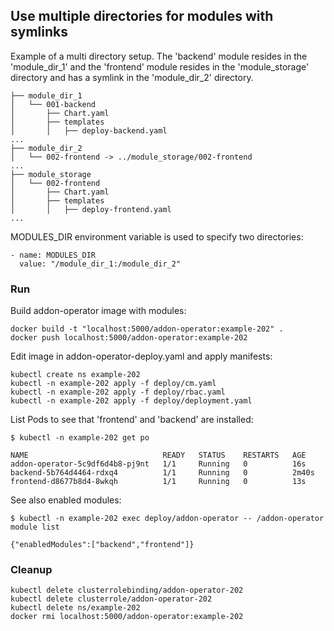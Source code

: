 ## Use multiple directories for modules with symlinks

Example of a multi directory setup. The 'backend' module resides in the 'module_dir_1' and the 'frontend' module resides in the 'module_storage' directory and has a symlink in the 'module_dir_2' directory.

```
├── module_dir_1
│   └── 001-backend
│       ├── Chart.yaml
│       ├── templates
│       │   ├── deploy-backend.yaml
...
├── module_dir_2
│   └── 002-frontend -> ../module_storage/002-frontend
...
├── module_storage
│   └── 002-frontend
│       ├── Chart.yaml
│       ├── templates
│       │   ├── deploy-frontend.yaml
...
```

MODULES_DIR environment variable is used to specify two directories:

```
- name: MODULES_DIR
  value: "/module_dir_1:/module_dir_2"
```

### Run

Build addon-operator image with modules:

```
docker build -t "localhost:5000/addon-operator:example-202" .
docker push localhost:5000/addon-operator:example-202
```

Edit image in addon-operator-deploy.yaml and apply manifests:

```
kubectl create ns example-202
kubectl -n example-202 apply -f deploy/cm.yaml
kubectl -n example-202 apply -f deploy/rbac.yaml
kubectl -n example-202 apply -f deploy/deployment.yaml
```

List Pods to see that 'frontend' and 'backend' are installed:

```
$ kubectl -n example-202 get po

NAME                              READY   STATUS    RESTARTS   AGE
addon-operator-5c9df6d4b8-pj9nt   1/1     Running   0          16s
backend-5b764d4464-rdxq4          1/1     Running   0          2m40s
frontend-d8677b8d4-8wkqh          1/1     Running   0          13s
```

See also enabled modules:

```
$ kubectl -n example-202 exec deploy/addon-operator -- /addon-operator module list

{"enabledModules":["backend","frontend"]}
```

### Cleanup

```
kubectl delete clusterrolebinding/addon-operator-202
kubectl delete clusterrole/addon-operator-202
kubectl delete ns/example-202
docker rmi localhost:5000/addon-operator:example-202
```
